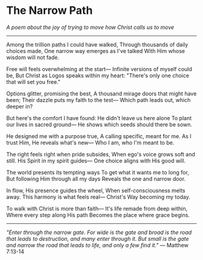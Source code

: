 # The Narrow Path

*A poem about the joy of trying to move how Christ calls us to move*

---

Among the trillion paths I could have walked,
Through thousands of daily choices made,
One narrow way emerges as I've talked
With Him whose wisdom will not fade.

Free will feels overwhelming at the start—
Infinite versions of myself could be,
But Christ as Logos speaks within my heart:
"There's only one choice that will set you free."

Options glitter, promising the best,
A thousand mirage doors that might have been;
Their dazzle puts my faith to the test—
Which path leads out, which deeper in?

But here's the comfort I have found:
He didn't leave us here alone
To plant our lives in sacred ground—
He shows which seeds should there be sown.

He designed me with a purpose true,
A calling specific, meant for me.
As I trust Him, He reveals what's new—
Who I am, who I'm meant to be.

The right feels right when pride subsides,
When ego's voice grows soft and still.
His Spirit in my spirit guides—
One choice aligns with His good will.

The world presents its tempting ways
To get what it wants me to long for,
But following Him through all my days
Reveals the one and narrow door.

In flow, His presence guides the wheel,
When self-consciousness melts away.
This harmony is what feels real—
Christ's Way becoming my today.

To walk with Christ is more than faith—
It's life remade from deep within,
Where every step along His path
Becomes the place where grace begins.

---

*"Enter through the narrow gate. For wide is the gate and broad is the road that leads to destruction, and many enter through it. But small is the gate and narrow the road that leads to life, and only a few find it."* — Matthew 7:13-14